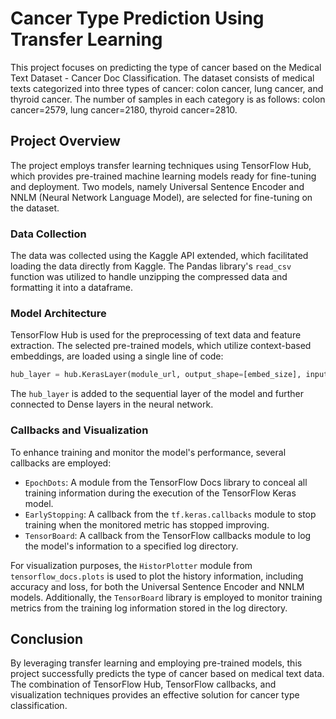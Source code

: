 # Cancer Type Prediction Using Transfer Learning

This project focuses on predicting the type of cancer based on the Medical Text Dataset - Cancer Doc Classification. The dataset consists of medical texts categorized into three types of cancer: colon cancer, lung cancer, and thyroid cancer. The number of samples in each category is as follows: colon cancer=2579, lung cancer=2180, thyroid cancer=2810.

## Project Overview

The project employs transfer learning techniques using TensorFlow Hub, which provides pre-trained machine learning models ready for fine-tuning and deployment. Two models, namely Universal Sentence Encoder and NNLM (Neural Network Language Model), are selected for fine-tuning on the dataset.

### Data Collection

The data was collected using the Kaggle API extended, which facilitated loading the data directly from Kaggle. The Pandas library's `read_csv` function was utilized to handle unzipping the compressed data and formatting it into a dataframe.

### Model Architecture

TensorFlow Hub is used for the preprocessing of text data and feature extraction. The selected pre-trained models, which utilize context-based embeddings, are loaded using a single line of code:

```python
hub_layer = hub.KerasLayer(module_url, output_shape=[embed_size], input_shape=[], dtype=tf.string, trainable=False)
```

The `hub_layer` is added to the sequential layer of the model and further connected to Dense layers in the neural network.

### Callbacks and Visualization

To enhance training and monitor the model's performance, several callbacks are employed:

- `EpochDots`: A module from the TensorFlow Docs library to conceal all training information during the execution of the TensorFlow Keras model.
- `EarlyStopping`: A callback from the `tf.keras.callbacks` module to stop training when the monitored metric has stopped improving.
- `TensorBoard`: A callback from the TensorFlow callbacks module to log the model's information to a specified log directory.

For visualization purposes, the `HistorPlotter` module from `tensorflow_docs.plots` is used to plot the history information, including accuracy and loss, for both the Universal Sentence Encoder and NNLM models. Additionally, the `TensorBoard` library is employed to monitor training metrics from the training log information stored in the log directory.

## Conclusion

By leveraging transfer learning and employing pre-trained models, this project successfully predicts the type of cancer based on medical text data. The combination of TensorFlow Hub, TensorFlow callbacks, and visualization techniques provides an effective solution for cancer type classification.
